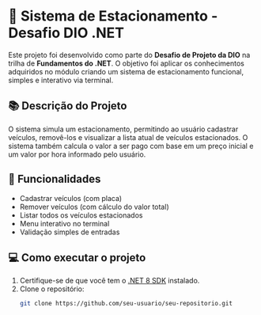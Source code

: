 # 🚗 Sistema de Estacionamento - Desafio DIO .NET

Este projeto foi desenvolvido como parte do **Desafio de Projeto da DIO** na trilha de **Fundamentos do .NET**. O objetivo foi aplicar os conhecimentos adquiridos no módulo criando um sistema de estacionamento funcional, simples e interativo via terminal.

## 📚 Descrição do Projeto

O sistema simula um estacionamento, permitindo ao usuário cadastrar veículos, removê-los e visualizar a lista atual de veículos estacionados. O sistema também calcula o valor a ser pago com base em um preço inicial e um valor por hora informado pelo usuário.

## 🔧 Funcionalidades

- Cadastrar veículos (com placa)
- Remover veículos (com cálculo do valor total)
- Listar todos os veículos estacionados
- Menu interativo no terminal
- Validação simples de entradas

## 💻 Como executar o projeto

1. Certifique-se de que você tem o [.NET 8 SDK](https://dotnet.microsoft.com/en-us/download/dotnet/8.0) instalado.
2. Clone o repositório:
   ```bash
   git clone https://github.com/seu-usuario/seu-repositorio.git
